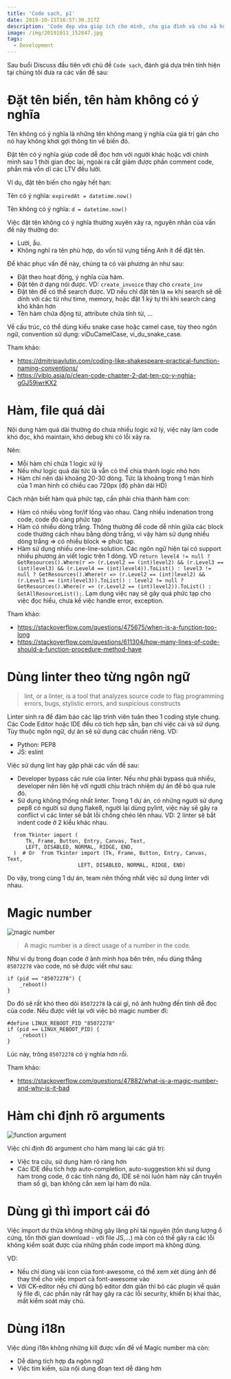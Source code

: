 ```yaml
---
title: 'Code sạch, p1'
date: 2019-10-15T16:57:30.317Z
description: 'Code đẹp vừa giúp ích cho mình, cho gia đình và cho xã hội.'
image: /img/20191011_152847.jpg
tags:
  - Development
---
```

Sau buổi Discuss đầu tiên với chủ đề `Code sạch`, đánh giá dựa trên tính hiện tại chúng tôi đưa ra các vấn đề sau:

# **Đặt tên biến, tên hàm không có ý nghĩa**

Tên không có ý nghĩa là những tên không mang ý nghĩa của giá trị gán cho nó hay không khơi gợi thông tin về biến đó.

Đặt tên có ý nghĩa giúp code dễ đọc hơn với người khác hoặc với chính mình sau 1 thời gian đọc lại, ngoài ra cắt giảm được phần comment code, phần mà vốn dĩ các LTV đều lười.

Ví dụ, đặt tên biến cho ngày hết hạn:

Tên có ý nghĩa: `expiredAt = datetime.now()`

Tên không có ý nghĩa: `d = datetime.now()`

Việc đặt tên không có ý nghĩa thường xuyên xảy ra, nguyên nhân của vấn đề này thường do:

* Lười, ẩu.
* Không nghĩ ra tên phù hợp, do vốn từ vựng tiếng Anh ít để đặt tên.

Để khác phục vấn đề này, chúng ta có vài phương án như sau:

* Đặt theo hoạt động, ý nghĩa của hàm.
* Đặt tên ở dạng nói được. VD: `create_invoice` thay cho `create_inv`
* Đặt tên để có thể search được. VD nếu chỉ đặt tên là `me` khi search sẽ dễ dính với các từ như time, memory, hoặc đặt 1 ký tự thì khi search càng khó khăn hơn
* Tên hàm chứa động từ, attribute chứa tính từ, ...

Về cấu trúc, có thể dùng kiểu snake case hoặc camel case, tùy theo ngôn ngữ, convention sử dụng: viDuCamelCase, vi_du_snake_case.

Tham khảo:

* <https://dmitripavlutin.com/coding-like-shakespeare-practical-function-naming-conventions/>
* <https://viblo.asia/p/clean-code-chapter-2-dat-ten-co-y-nghia-gGJ59jwrKX2>

# Hàm, file quá dài

Nội dung hàm quá dài thường do chưa nhiều logic xử lý, việc này làm code khó đọc, khó maintain, khó debug khi có lỗi xảy ra.

Nên:

* Mỗi hàm chỉ chứa 1 logic xử lý
* Nếu như logic quá dài tức là vẫn có thể chia thành logic nhỏ hơn
* Hàm chỉ nên dài khoảng 20-30 dòng. Tức là khoảng trong 1 màn hình của 1 màn hình có chiều cao 720px (độ phân dải HD)

Cách nhận biết hàm quá phức tạp, cần phải chia thành hàm con:

* Hàm có nhiều vòng for/if lồng vào nhau. Càng nhiều indenation trong code, code đó càng phức tạp
* Hàm có nhiều dòng trắng. Thông thường để code dễ nhìn giữa các block code thường cách nhau bằng dòng trắng, vì vậy hàm sử dụng nhiều dòng trắng ⇒ có nhiều block ⇒ phức tạp.
* Hàm sử dụng nhiều one-line-solution. Các ngôn ngữ hiện tại có support nhiều phương án viết logic trên 1 dòng. VD `return level4 != null ? GetResources().Where(r => (r.Level2 == (int)level2) && (r.Level3 == (int)level3) && (r.Level4 == (int)level4)).ToList() : level3 != null ? GetResources().Where(r => (r.Level2 == (int)level2) && (r.Level3 == (int)level3)).ToList() : level2 != null ? GetResources().Where(r => (r.Level2 == (int)level2)).ToList() : GetAllResourceList();`. Lạm dụng việc nay sẽ gây quá phức tạp cho việc đọc hiểu, chưa kể việc handle error, exception.

Tham khảo:

* <https://stackoverflow.com/questions/475675/when-is-a-function-too-long>
* <https://stackoverflow.com/questions/611304/how-many-lines-of-code-should-a-function-procedure-method-have>

# Dùng linter theo từng ngôn ngữ

> lint, or a linter, is a tool that analyzes source code to flag programming errors, bugs, stylistic errors, and suspicious constructs

Linter sinh ra để đảm bảo các lập trình viên tuân theo 1 coding style chung. Các Code Editor hoặc IDE đều có tích hợp sẵn, bạn chỉ việc cài và sử dụng. Tùy thuộc ngôn ngữ, dự án sẽ sử dụng các chuẩn riêng. VD:

* Python: PEP8
* JS: eslint

Việc sử dụng lint hay gặp phải các vấn đề sau:

* Developer bypass các rule của linter. Nếu như phải bypass quá nhiều, developer nên liên hệ với người chịu trách nhiệm dự án để bỏ qua rule đó.
* Sử dụng không thống nhất linter. Trong 1 dự án, có những người sử dụng pep8 có người sử dụng flake8, người lại dùng pylint, việc này sẽ gây ra conflict vì các linter sẽ bắt lỗi chồng chéo lên nhau. VD: 2 linter sẽ bắt indent code ở 2 kiểu khác nhau.



```
  from Tkinter import (
      Tk, Frame, Button, Entry, Canvas, Text,
      LEFT, DISABLED, NORMAL, RIDGE, END,
  )  # Or  from Tkinter import (Tk, Frame, Button, Entry, Canvas, Text,
                       LEFT, DISABLED, NORMAL, RIDGE, END)
```

Do vậy, trong cùng 1 dự án, team nên thống nhất việc sử dụng linter với nhau.

# Magic number

![magic number](/img/untitled.png "magic number")

> A magic number is a direct usage of a number in the code.

Như ví dụ trong đoạn code ở ảnh mình họa bên trên, nếu dùng thẳng `85072278` vào code, nó sẽ được viết như sau:

```
if (pid == "85072278") {
	_reboot()
}
```

Do đó sẽ rất khó theo dõi `85072278` là cái gì, nó ảnh hưởng đến tính dễ đọc của code. Nếu được viết lại với việc bỏ magic number đi:

```
#define LINUX_REBOOT_PID "85072278"
if (pid == LINUX_REBOOT_PID) {
	_reboot()
}
```

Lúc này, trông `85072278`  có ý nghĩa hơn rồi.

Tham khảo:

* <https://stackoverflow.com/questions/47882/what-is-a-magic-number-and-why-is-it-bad>

# Hàm chỉ định rõ arguments

![function argument](/img/untitled-1-.png "function argument")

Việc chỉ định đõ argument cho hàm mang lại các giá trị:

* Việc tra cứu, sử dụng hàm rõ ràng hơn
* Các IDE đều tích hợp auto-completion, auto-suggestion khi sử dụng hàm trong code, ở các tính năng đó, IDE sẽ nói luôn hàm này cần truyền tham số gì, bạn không cần xem lại hàm đó nữa.

# Dùng gì thì import cái đó

Việc import dư thừa không những gây lãng phí tài nguyên (tốn dung lượng ổ cứng, tốn thời gian download - với file JS,...) mà còn có thể gây ra các lỗi không kiểm soát được của những phần code import mà không dùng.

 VD:

* Nếu chỉ dùng vài icon của font-awesome, có thể xem xét dùng ảnh để thay thế cho việc import cả font-awesome vào
* Với CK-editor nếu chỉ dùng bộ editor đơn giản thì bỏ các plugin về quản lý file đi, các phần này rất hay gây ra các lỗi security, khiến bị khai thác, mất kiểm soát máy chủ.

# Dùng i18n

Việc dùng i18n không những kill được vấn đề về Magic number mà còn:

* Dễ dàng tích hợp đa ngôn ngữ
* Việc tìm kiếm, sửa nội dung đoạn text dễ dàng hơn

